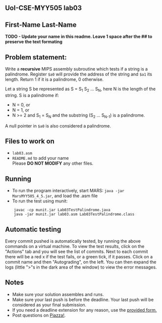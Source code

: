 
## UoI-CSE-MYY505 lab03

## First-Name Last-Name

**TODO - Update your name in this readme. Leave 1 space after the ## to preserve the text formating**


## Problem statement:
Write a **recursive** MIPS assembly subroutine which tests if a string is a palindrome.
Register `$a0` will provide the address of the string and `$a1` its length.
Return 1 if it is a palindrome, 0 otherwise.

Let a string S be represented as S = S<sub>1</sub> S<sub>2</sub> ... S<sub>N</sub>, 
here N is the length of the string.
S is a palindrome if:
- N = 0, or 
- N = 1, or
- N >= 2 and S<sub>1</sub> = S<sub>N</sub> and the substring (S<sub>2</sub> ... S<sub>N-1</sub>) is a palindrome.
 
A null pointer in `$a0` is also considered a palindrome.

 
## Files to work on
* `lab03.asm` 
* `README.md` to add your name<br/>
Please **DO NOT MODIFY** any other files. 
      
## Running 
* To run the program interactively, start MARS: `java -jar MarsMYY505_4_5.jar`, and load the .asm file
* To run the test using munit: <br/>
```
    javac -cp munit.jar Lab03TestPalindrome.java
    java -jar munit.jar lab03.asm Lab03TestPalindrome.class
```

## Automatic testing 
Every commit pushed is automatically tested, by running the above commands on a virtual machine.
To view the test results, click on the "Actions" tab and you will see the list of commits.
Next to each commit there will be a red x if the test fails, or a green tick, if it passes. Click on a commit name and then "Autograding", on the left. You can then expand the logs (little ">"s in the dark area of the window) to view the error messages.

## Notes
* Make sure your solution assembles and runs.
* Make sure your last push is before the deadline. Your last push will be considered as your final submission.
* If you need a deadline extension for any reason, use the [provided form.](https://forms.gle/mNZjzfxBsYS9kH9G9)
* Post questions on [Piazza!](https://piazza.com/uoi.gr/fall2021/myy505/home).

